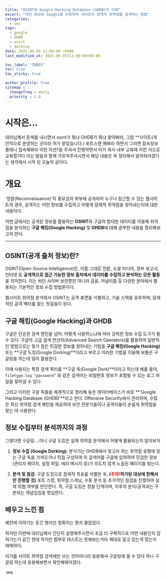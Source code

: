 ```yaml
---
title: "OSINT와 Google Hacking Database (GHDB)의 이해"
excert: "사전 정보와 Google을 이용하여 사이트의 잠재적 취약점을 검색하는 방법"
categories:
  - sec
tags:
  - google
  - GHDB
  - osint
  - dorking
date: 2025-09-05 11:00:00 +0900
last_modified_at: 2025-09-05T11:00:00+09:00

toc_label: "INDEX"
toc: true
toc_sticky: true

author_profile: true
sitemap :
  changefreq : daily
  priority : 1.0
---
```


# 시작은...

대리님께서 문제를 내시면서 osint가 뭐냐 GHDB가 뭐냐 찾아봐라, 그럼 **사이트(개인적으로 운영하는 곳이라 허가 받았습니다.) 포트스캔 해봐라 하면서 그러면 접속정보 줄태니 접속해봐라 이런 미션?을 주셔서 진행하면서 이거 회사 내부 교육때 이런 식으로 교육할거다 라는 말씀과 함께 가르쳐주셔시면서 해당 내용은 꼭 정리해서 알아둬야겠다는 생각에서 시작 된 오늘의 글이다.

# 개요
'정찰(Reconnaissance)'의 중요성과 외부에 공개되어 누구나 접근할 수 있는 웹사이트의 경우, 공격자는 어떤 정보를 수집하고 어떻게 잠재적 취약점을 찾아내는지에 대한 내용이다.

이번 글에서는 공개된 정보를 활용하는 **OSINT**와 구글의 방대한 데이터를 이용해 취약점을 분석하는 **구글 해킹(Google Hacking)** 및 **GHDB**에 대해 공부한 내용을 정리해보고자 한다.

---

## OSINT(공개 출처 정보)란?

OSINT(Open-Source Intelligence)란, 이름 그대로 언론, 소셜 미디어, 정부 보고서, 인터넷 등 **공개적으로 접근 가능한 정보 출처에서 데이터를 수집하고 분석하는 모든 활동**을 의미한다. 이는 비단 사이버 보안뿐만 아니라 금융, 저널리즘 등 다양한 분야에서 활용되는 기본적인 정보 수집 방법론이다.

웹사이트 취약점 분석에서 OSINT는 공격 표면을 식별하고, 기술 스택을 유추하며, 잠재적인 공격 벡터를 찾는 첫걸음이 된다.

## 구글 해킹(Google Hacking)과 GHDB

구글은 단순한 검색 엔진을 넘어, 어떻게 사용하느냐에 따라 강력한 정보 수집 도구가 될 수 있다. 구글의 고급 검색 연산자(Advanced Search Operators)를 활용하여 일반적인 방법으로는 찾기 힘든 민감한 정보를 찾아내는 기법을 **구글 해킹(Google Hacking)** 또는 **구글 도킹(Google Dorking)**이라고 부르고 이러한 기법을 이용해 보통은 구글링을 하는데 많이 활용한다.

이때 사용되는 특정 검색 쿼리를 **구글 독(Google Dork)**이라고 하는데 예를 들어, `filetype:log "password"` 와 같은 검색어는 비밀번호 정보가 포함될 수 있는 로그 파일을 찾아낼 수 있다.

그리고 이러한 구글 독들을 체계적으로 정리해 놓은 데이터베이스가 바로 **'Google Hacking Database (GHDB)'**라고 한다. Offensive Security에서 관리하며, 수많은 최신 취약점 검색 패턴을 제공하여 보안 전문가들이나 공격자들이 손쉽게 취약점을 찾는 데 사용한다.

## 정보 수집부터 분석까지의 과정

그렇다면 구글링....아니 구글 도킹은 실제 취약점 분석에서 어떻게 활용되는지 알아보자

1.  **정보 수집 (Google Dorking)**: 분석가는 GHDB에서 찾고자 하는 취약점 유형에 맞는 구글 독을 가져오거나 직접 구성하여 이 검색어를 구글에 입력하여 민감한 정보(관리자 페이지, 설정 파일, 에러 메시지 등)가 의도치 않게 노출된 페이지를 찾는다.

2.  **분석 및 점검**: 구글 도킹으로 잠재적 목표를 식별한 후, **(**<strong style="color: red;">주의!</strong>**허가된 대상에 한해서만 진행할 것)** 포트 스캔, 취약점 스캐닝, 수동 분석 등 추가적인 점검을 진행하여 실제 위협 여부를 판단한다. 즉, 구글 도킹은 정찰 단계이며, 이후의 분석/공격과는 구분되는 개념입임을 명심한다.

## 배우고 느낀 점

예전에 이야기는 듣긴 했지만 정확히는 뭔지 몰랐었다. 

하지만 이번에 대리님꼐서 간단히 설명해주시면서 조금 더 구체적으로 어떤 내용인지 잡혀가는거 같긴 한데 하지만 함부로 테스트는 못해보는거라 제대로 알고 있는게 맞는지 애매하다.

이거를 사이트 취약점 검색에만 쓰는 것이아니라 응용해서 구글링에 쓸 수 있다 하니 구글링 하는데 응용해보면서 확인해봐야겠다.

:wq
